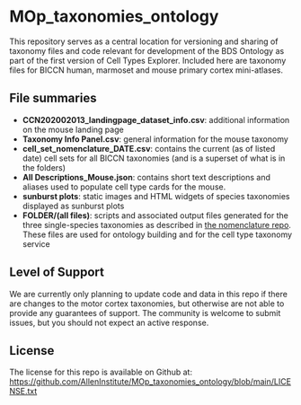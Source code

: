 # MOp_taxonomies_ontology
This repository serves as a central location for versioning and sharing of taxonomy files and code relevant for development of the BDS Ontology as part of the first version of Cell Types Explorer. Included here are taxonomy files for BICCN human, marmoset and mouse primary cortex mini-atlases.

## File summaries
* **CCN202002013_landingpage_dataset_info.csv**: additional information on the mouse landing page
* **Taxonomy Info Panel.csv**: general information for the mouse taxonomy
* **cell_set_nomenclature_DATE.csv**: contains the current (as of listed date) cell sets for all BICCN taxonomies (and is a superset of what is in the folders)
* **All Descriptions_Mouse.json**: contains short text descriptions and aliases used to populate cell type cards for the mouse.
* **sunburst plots**: static images and HTML widgets of species taxonomies displayed as sunburst plots
* **FOLDER/(all files)**: scripts and associated output files generated for the three single-species taxonomies as described in [the nomenclature repo](https://github.com/AllenInstitute/nomenclature).  These files are used for ontology building and for the cell type taxonomy service

## Level of Support
We are currently only planning to update code and data in this repo if there are changes to the motor cortex taxonomies, but otherwise are not able to provide any guarantees of support. The community is welcome to submit issues, but you should not expect an active response.


## License
The license for this repo is available on Github at: https://github.com/AllenInstitute/MOp_taxonomies_ontology/blob/main/LICENSE.txt
